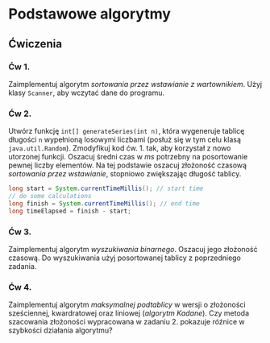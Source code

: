 # Podstawowe algorytmy


## Ćwiczenia


### Ćw 1.

Zaimplementuj algorytm *sortowania przez wstawianie z wartownikiem*. Użyj klasy `Scanner`, aby wczytać dane do programu.

### Ćw 2. 

Utwórz funkcję `int[] generateSeries(int n)`, która wygeneruje tablicę długości `n` wypełnioną losowymi liczbami (posłuż się w tym celu klasą `java.util.Random`). Zmodyfikuj kod ćw. 1. tak, aby korzystał z nowo utorzonej funkcji. Oszacuj średni czas w *ms* potrzebny na posortowanie pewnej liczby elementów. Na tej podstawie oszacuj złożoność czasową *sortowania przez wstawianie*, stopniowo zwiększając długość tablicy.

```java
long start = System.currentTimeMillis(); // start time
// do some calculations
long finish = System.currentTimeMillis(); // end time
long timeElapsed = finish - start;
```

### Ćw 3.

Zaimplementuj algorytm *wyszukiwania binarnego*. Oszacuj jego złożoność czasową. Do wyszukiwania użyj posortowanej tablicy z poprzedniego zadania.

### Ćw 4.

Zaimplementuj algorytm *maksymalnej podtablicy* w wersji o złożoności sześciennej, kwardratowej oraz liniowej (*algorytm Kadane*). Czy metoda szacowania złożoności wypracowana w zadaniu 2. pokazuje róźnice w szybkości działania algorytmu?


